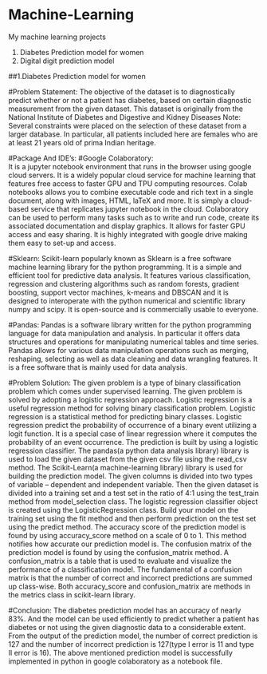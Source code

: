 # Machine-Learning
My machine learning projects

1. Diabetes Prediction model for women
2. Digital digit prediction model

##1.Diabetes Prediction model for women

#Problem Statement:
              The objective of the dataset is to diagnostically predict whether or not a patient has diabetes, based on certain diagnostic measurement from the given dataset. This dataset is originally from the National Institute of Diabetes and Digestive and Kidney Diseases
Note: Several constraints were placed on the selection of these dataset from a larger database. In particular, all patients included here are females who are at least 21 years old of prima Indian heritage.

#Package And IDE’s:
#Google Colaboratory:  
                      It is a jupyter notebook environment that runs in the browser using google cloud servers. It is a widely popular cloud service for machine learning that features free access to faster GPU and TPU computing resources. Colab notebooks allows you to combine executable code and rich text in a single document, along with images, HTML, laTeX and more. It is simply a cloud-based service that replicates jupyter notebook in the cloud. Colaboratory can be used to perform many tasks such as to write and run code, create its associated documentation and display graphics. It allows for faster GPU access and easy sharing. It is highly integrated with google drive making them easy to set-up and access.

#Sklearn:
                  Scikit-learn popularly known as Sklearn is a free software machine learning library for the python programming. It is a simple and efficient tool for predictive data analysis. It features various classification, regression and clustering algorithms such as random forests, gradient boosting, support vector machines, k-means and DBSCAN and it is designed to interoperate with the python numerical and scientific library numpy and scipy. It is open-source and is commercially usable to everyone.

#Pandas:
                  Pandas is a software library written for the python programming language for data manipulation and analysis. In particular it offers data structures and operations for manipulating numerical tables and time series. Pandas allows for various data manipulation operations such as merging, reshaping, selecting as well as data cleaning and data wrangling features. It is a free software that is mainly used for data analysis.

#Problem Solution:
                   The given problem is a type of binary classification problem which comes under supervised learning. The given problem is solved by adopting a logistic regression approach. Logistic regression is a useful regression method for solving binary classification problem. Logistic regression is a statistical method for predicting binary classes. Logistic regression predict the probability of occurrence of a binary event utilizing a logit function. It is a special case of linear regression where it computes the probability of an event occurrence. The prediction is built by using a logistic regression classifier.
                   The pandas(a python data analysis library) library is used to load the given dataset from the given csv file using the read_csv method.
                   The Scikit-Learn(a machine-learning library) library is used for building the prediction model. The given columns is divided into two types of variable – dependent and independent variable. Then the given dataset is divided into a training set and a test set in the ratio of 4:1 using the test_train method from model_selection class. The logistic regression classifier object is created using the LogisticRegression class. Build your model on the training set using the fit method and then perform prediction on the test set using the predict method.
                   The accuracy score of the prediction model is found by using accuracy_score method on a scale of 0 to 1. This method notifies how accurate our prediction model is.
                   The confusion matrix of the prediction model is found by using the confusion_matrix method. A confusion_matrix is a table that is used to evaluate and visualize the performance of a classification model. The fundamental of a confusion matrix is that the number of correct and incorrect predictions are summed up class-wise.
                   Both accuracy_score and confusion_matrix are methods in the metrics class in scikit-learn library.


#Conclusion:
                    The diabetes prediction model has an accuracy of nearly 83%. And the model can be used efficiently to predict whether a patient has diabetes or not using the given diagnostic data to a considerable extent. From the output of the prediction model, the number of correct prediction is 127 and the number of incorrect prediction is 127(type I error is 11 and type II error is 16). The above mentioned prediction model is successfully implemented in python in google colaboratory as a notebook file.
